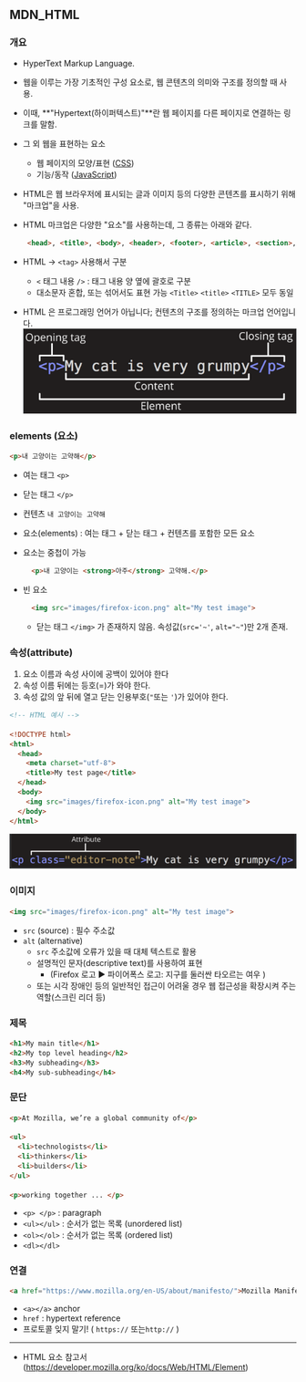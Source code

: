 ## MDN_HTML

### 개요
- HyperText Markup Language.
- 웹을 이루는 가장 기초적인 구성 요소로, 웹 콘텐츠의 의미와 구조를  정의할 때 사용.
- 이때, **"Hypertext(하이퍼텍스트)"**란 웹 페이지를 다른 페이지로 연결하는 링크를 말함.
- 그 외 웹을 표현하는 요소
	- 웹 페이지의 모양/표현 ([CSS](https://developer.mozilla.org/ko/docs/Web/CSS))
	- 기능/동작 ([JavaScript](https://developer.mozilla.org/ko/docs/Web/JavaScript))

- HTML은 웹 브라우저에 표시되는 글과 이미지 등의 다양한 콘텐츠를 표시하기 위해 "마크업"을 사용.
- HTML 마크업은  다양한 "요소"를 사용하는데, 그 종류는 아래와 같다. 

  ```html
   <head>, <title>, <body>, <header>, <footer>, <article>, <section>, <p>, <div>, <span>, <img>, <aside>, <audio>, <canvas>, <datalist>, <details>, <embed>, <nav>, <output>, <progress>, <video>, <ul>, <ol>, <li> 등등
  ```

- HTML → `<tag>`  사용해서 구분
	- `<` 태그 내용 `/>` : 태그 내용 양 옆에 괄호로 구분
	- 대소문자 혼합, 또는 섞어서도 표현 가능 `<Title>` `<title>` `<TITLE>` 모두 동일

- HTML 은 프로그래밍 언어가 아닙니다; 컨텐츠의 구조를 정의하는 마크업 언어입니다.
![](assets/MDN_HTML.png)

### elements (요소)
```html
<p>내 고양이는 고약해</p>
```
- 여는 태그 `<p>`
- 닫는 태그 `</p>`
- 컨텐츠 `내 고양이는 고약해`
- 요소(elements) :  여는 태그 + 닫는 태그 + 컨텐츠를 포함한 모든 요소

- 요소는 중첩이 가능
  ```html
    <p>내 고양이는 <strong>아주</strong> 고약해.</p>
    ```

- 빈 요소
  ```html
    <img src="images/firefox-icon.png" alt="My test image">
    ```

  - 닫는 태그 `</img>` 가 존재하지 않음. 속성값(`src='~'`, `alt="~"`)만 2개 존재.



### 속성(attribute)
1. 요소 이름과 속성 사이에 공백이 있어야 한다
2. 속성 이름 뒤에는 등호(=)가 와야 한다. 
3. 속성 값의 앞 뒤에 열고 닫는 인용부호(`"`또는 `'`)가 있어야 한다. 

```html
<!-- HTML 예시 -->

<!DOCTYPE html>
<html>
  <head>
    <meta charset="utf-8">
    <title>My test page</title>
  </head>
  <body>
    <img src="images/firefox-icon.png" alt="My test image">
  </body>
</html>
```

![](assets/MDN_HTML-1.png)


### 이미지

```html
<img src="images/firefox-icon.png" alt="My test image">
```

- `src` (source) : 필수 주소값
- `alt` (alternative) 
	- `src` 주소값에 오류가 있을 때 대체 텍스트로 활용
	- 설명적인 문자(descriptive text)를 사용하여 표현 
		- (Firefox 로고 ▶ 파이어폭스 로고: 지구를 둘러싼 타오르는 여우 )
	- 또는 시각 장애인 등의 일반적인 접근이 어려울 경우 웹 접근성을 확장시켜 주는 역할(스크린 리더 등) 



### 제목
```html
<h1>My main title</h1>
<h2>My top level heading</h2>
<h3>My subheading</h3>
<h4>My sub-subheading</h4>
```



### 문단
```html
<p>At Mozilla, we’re a global community of</p>

<ul>
  <li>technologists</li>
  <li>thinkers</li>
  <li>builders</li>
</ul>

<p>working together ... </p>

```

- `<p> </p>` : paragraph
- `<ul></ul>` : 순서가 없는 목록 (unordered list)
- `<ol></ol>` : 순서가 없는 목록 (ordered list)
- `<dl></dl>`

  
### 연결
```html
<a href="https://www.mozilla.org/en-US/about/manifesto/">Mozilla Manifesto</a>

```

- `<a></a>` anchor
- `href` : hypertext reference
- 프로토콜 잊지 말기! ( `https://` 또는`http://` )

---
- HTML 요소 참고서 (https://developer.mozilla.org/ko/docs/Web/HTML/Element)

